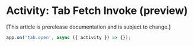 # Activity: Tab Fetch Invoke (preview)

[This article is prerelease documentation and is subject to change.]

```typescript
app.on('tab.open', async ({ activity }) => {});
```